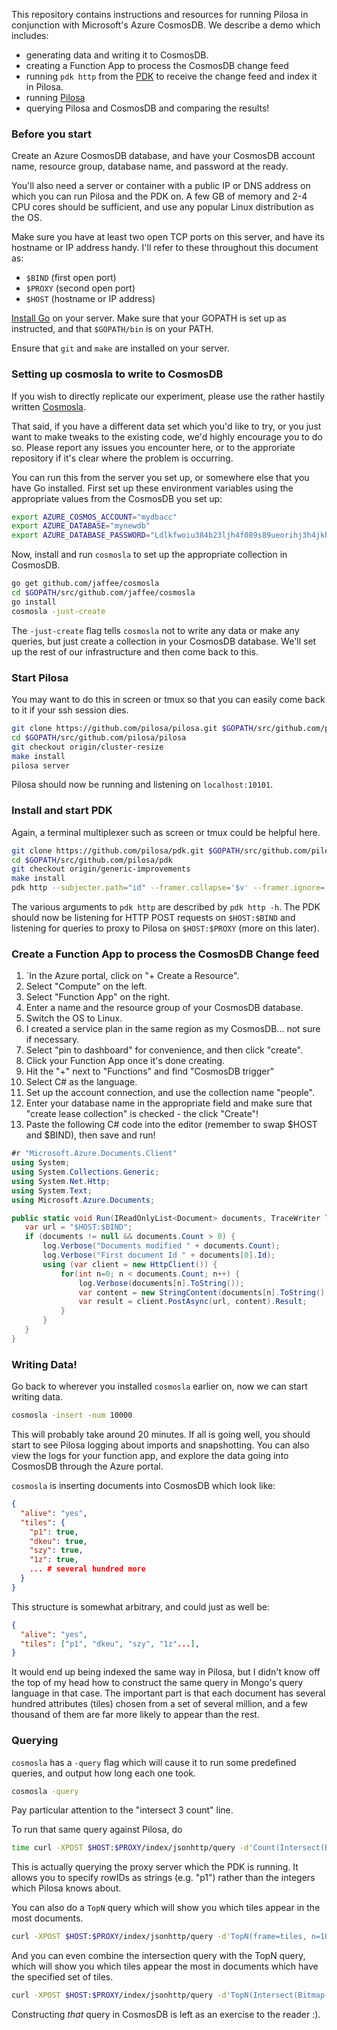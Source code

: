 This repository contains instructions and resources for running Pilosa in
conjunction with Microsoft's Azure CosmosDB. We describe a demo which includes:

- generating data and writing it to CosmosDB.
- creating a Function App to process the CosmosDB change feed
- running `pdk http` from the [PDK](https://github.com/pilosa/pdk) to receive the change feed and index it in Pilosa.
- running [Pilosa](https://github.com/pilosa/pilosa)
- querying Pilosa and CosmosDB and comparing the results!

### Before you start
Create an Azure CosmosDB database, and have your CosmosDB account name, resource
group, database name, and password at the ready.

You'll also need a server or container with a public IP or DNS address on which
you can run Pilosa and the PDK on. A few GB of memory and 2-4 CPU cores should
be sufficient, and use any popular Linux distribution as the OS.

Make sure you have at least two open TCP ports on this server, and have its
hostname or IP address handy. I'll refer to these throughout this document as:

- `$BIND` (first open port)
- `$PROXY` (second open port)
- `$HOST` (hostname or IP address)

[Install Go](https://golang.org/doc/install) on your server. Make sure that your
GOPATH is set up as instructed, and that `$GOPATH/bin` is on your PATH.

Ensure that `git` and `make` are installed on your server.

### Setting up cosmosla to write to CosmosDB
If you wish to directly replicate our experiment, please use the rather hastily
written [Cosmosla](https://github.com/jaffee/cosmosla).

That said, if you have a different data set which you'd like to try, or you just
want to make tweaks to the existing code, we'd highly encourage you to do so.
Please report any issues you encounter here, or to the approriate repository if
it's clear where the problem is occurring.

You can run this from the server you set up, or somewhere else that you have Go
installed. First set up these environment variables using the appropriate values
from the CosmosDB you set up:

```bash
export AZURE_COSMOS_ACCOUNT="mydbacc"
export AZURE_DATABASE="mynewdb"
export AZURE_DATABASE_PASSWORD="Ldlkfwoiu384b23ljh4f089s89ueorihj3h4jkhs09023845ht9s8duf023hjsv084ytblpt28234=="
```

Now, install and run `cosmosla` to set up the appropriate collection in CosmosDB.

```bash
go get github.com/jaffee/cosmosla
cd $GOPATH/src/github.com/jaffee/cosmosla
go install
cosmosla -just-create
```

The `-just-create` flag tells `cosmosla` not to write any data or make any
queries, but just create a collection in your CosmosDB database. We'll set up
the rest of our infrastructure and then come back to this.

### Start Pilosa

You may want to do this in screen or tmux so that you can easily come back to it
if your ssh session dies.

```bash
git clone https://github.com/pilosa/pilosa.git $GOPATH/src/github.com/pilosa/pilosa
cd $GOPATH/src/github.com/pilosa/pilosa
git checkout origin/cluster-resize
make install
pilosa server
```

Pilosa should now be running and listening on `localhost:10101`. 

### Install and start PDK

Again, a terminal multiplexer such as screen or tmux could be helpful here.

```bash
git clone https://github.com/pilosa/pdk.git $GOPATH/src/github.com/pilosa/pdk
cd $GOPATH/src/github.com/pilosa/pdk
git checkout origin/generic-improvements
make install
pdk http --subjecter.path="id" --framer.collapse='$v' --framer.ignore='$t,_id,_rid,_self,_etag,_attachments,_ts,_lsn' --batch-size=50000 --bind="$HOST:$BIND" --proxy="$HOST:$PROXY"
```

The various arguments to `pdk http` are described by `pdk http -h`. The PDK should now be listening for HTTP POST requests on `$HOST:$BIND` and listening for queries to proxy to Pilosa on `$HOST:$PROXY` (more on this later).


### Create a Function App to process the CosmosDB Change feed
1. `In the Azure portal, click on "+ Create a Resource".
2. Select "Compute" on the left.
3. Select "Function App" on the right.
4. Enter a name and the resource group of your CosmosDB database.
5. Switch the OS to Linux.
6. I created a service plan in the same region as my CosmosDB... not sure if necessary.
7. Select "pin to dashboard" for convenience, and then click "create".
8. Click your Function App once it's done creating.
9. Hit the "+" next to "Functions" and find "CosmosDB trigger"
10. Select C# as the language.
11. Set up the account connection, and use the collection name "people".
12. Enter your database name in the appropriate field and make sure that "create
    lease collection" is checked - the click "Create"!
13. Paste the following C# code into the editor (remember to swap $HOST and $BIND), then save and run!


```C#
#r "Microsoft.Azure.Documents.Client"
using System;
using System.Collections.Generic;
using System.Net.Http;
using System.Text;
using Microsoft.Azure.Documents;

public static void Run(IReadOnlyList<Document> documents, TraceWriter log) {
   var url = "$HOST:$BIND";
   if (documents != null && documents.Count > 0) {
       log.Verbose("Documents modified " + documents.Count);
       log.Verbose("First document Id " + documents[0].Id);
       using (var client = new HttpClient()) {
           for(int n=0; n < documents.Count; n++) {
               log.Verbose(documents[n].ToString());
               var content = new StringContent(documents[n].ToString(), Encoding.UTF8, "application/json");
               var result = client.PostAsync(url, content).Result;
           }
       }
   }
}
```


### Writing Data!
Go back to wherever you installed `cosmosla` earlier on, now we can start writing data.

```bash
cosmosla -insert -num 10000
```

This will probably take around 20 minutes. If all is going well, you should
start to see Pilosa logging about imports and snapshotting. You can also view
the logs for your function app, and explore the data going into CosmosDB through
the Azure portal.

`cosmosla` is inserting documents into CosmosDB which look like:

```json
{
  "alive": "yes",
  "tiles": {
    "p1": true,
    "dkeu": true,
    "szy": true,
    "1z": true,
    ... # several hundred more
  }
}
```

This structure is somewhat arbitrary, and could just as well be:

```json
{
  "alive": "yes",
  "tiles": ["p1", "dkeu", "szy", "1z"...],
}
```

It would end up being indexed the same way in Pilosa, but I didn't know off the
top of my head how to construct the same query in Mongo's query language in that
case. The important part is that each document has several hundred attributes
(tiles) chosen from a set of several million, and a few thousand of them are far
more likely to appear than the rest.


### Querying

`cosmosla` has a `-query` flag which will cause it to run some predefined
queries, and output how long each one took.

```bash
cosmosla -query
```

Pay particular attention to the "intersect 3 count" line.

To run that same query against Pilosa, do

```bash
time curl -XPOST $HOST:$PROXY/index/jsonhttp/query -d'Count(Intersect(Bitmap(frame=tiles, rowID=p1), Bitmap(frame=tiles, rowID=jt), Bitmap(frame=tiles, rowID=wy)))'
```

This is actually querying the proxy server which the PDK is running. It allows you to specify rowIDs as strings (e.g. "p1") rather than the integers which Pilosa knows about.

You can also do a `TopN` query which will show you which tiles appear in the most documents.

```bash
curl -XPOST $HOST:$PROXY/index/jsonhttp/query -d'TopN(frame=tiles, n=10)'
```

And you can even combine the intersection query with the TopN query, which will show you which tiles appear the most in documents which have the specified set of tiles.

```bash
curl -XPOST $HOST:$PROXY/index/jsonhttp/query -d'TopN(Intersect(Bitmap(frame=tiles, rowID=p1), Bitmap(frame=tiles, rowID=jt), Bitmap(frame=tiles, rowID=wy)), frame=tiles, n=10)'
```

Constructing _that_ query in CosmosDB is left as an exercise to the reader :).
